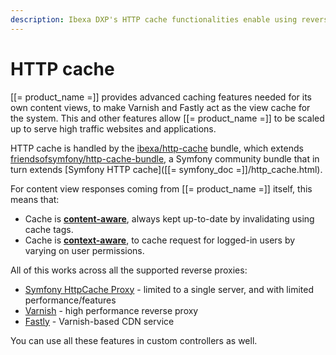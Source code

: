 ```yaml
---
description: Ibexa DXP's HTTP cache functionalities enable using reverse proxies - Symfony HttpCache Proxy, Varnish or Fastly.
---
```


# HTTP cache

[[= product_name =]] provides advanced caching features needed for its own content views, to make Varnish and Fastly act as the view cache for the system.
This and other features allow [[= product_name =]] to be scaled up to serve high traffic websites and applications.

HTTP cache is handled by the [ibexa/http-cache](https://github.com/ibexa/http-cache) bundle, which extends [friendsofsymfony/http-cache-bundle](https://foshttpcachebundle.readthedocs.io/en/latest/), a Symfony community bundle that in turn extends [Symfony HTTP cache]([[= symfony_doc =]]/http_cache.html).

For content view responses coming from [[= product_name =]] itself, this means that:

- Cache is **[content-aware](content_aware_cache.md)**, always kept up-to-date by invalidating using cache tags.
- Cache is **[context-aware](context_aware_cache.md)**, to cache request for logged-in users by varying on user permissions.

All of this works across all the supported reverse proxies:

- [Symfony HttpCache Proxy](reverse_proxy.md) - limited to a single server, and with limited performance/features
- [Varnish](https://varnish-cache.org/) - high performance reverse proxy
- [Fastly](https://www.fastly.com/) - Varnish-based CDN service

You can use all these features in custom controllers as well.
